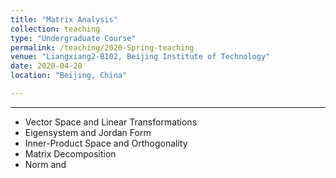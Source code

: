 ```yaml
---
title: "Matrix Analysis"
collection: teaching
type: "Undergraduate Course"
permalink: /teaching/2020-Spring-teaching
venue: "Liangxiang2-B102, Beijing Institute of Technology"
date: 2020-04-20
location: "Beijing, China"

---
```


------
* Vector Space and Linear Transformations
* Eigensystem and Jordan Form
* Inner-Product Space and Orthogonality 
* Matrix Decomposition
* Norm and 
